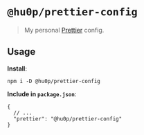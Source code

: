 # `@hu0p/prettier-config`

> My personal [Prettier](https://prettier.io) config.

## Usage

**Install**:

`npm i -D @hu0p/prettier-config`

**Include in `package.json`**:

```jsonc
{
  // ...
  "prettier": "@hu0p/prettier-config"
}
```
